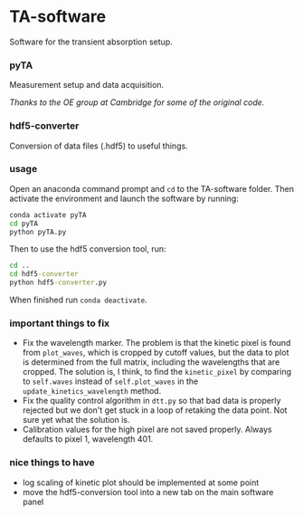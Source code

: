 # TA-software
Software for the transient absorption setup.

### pyTA ###
Measurement setup and data acquisition.

_Thanks to the OE group at Cambridge for some of the original code._

### hdf5-converter ###
Conversion of data files (.hdf5) to useful things.

### usage ###
Open an anaconda command prompt and `cd` to the TA-software folder. Then activate the environment and launch the software by running:
```bat
conda activate pyTA
cd pyTA
python pyTA.py
```
Then to use the hdf5 conversion tool, run:
```bat
cd ..
cd hdf5-converter
python hdf5-converter.py
```
When finished run `conda deactivate`.

### important things to fix ###

 - Fix the wavelength marker. The problem is that the kinetic pixel is found from `plot_waves`, which is cropped by cutoff values, but the data to plot is determined from the full matrix, including the wavelengths that are cropped. The solution is, I think, to find the `kinetic_pixel` by comparing to `self.waves` instead of `self.plot_waves` in the `update_kinetics_wavelength` method.
 - Fix the quality control algorithm in `dtt.py` so that bad data is properly rejected but we don't get stuck in a loop of retaking the data point. Not sure yet what the solution is.
 - Calibration values for the high pixel are not saved properly. Always defaults to pixel 1, wavelength 401.
 
### nice things to have ###
 - log scaling of kinetic plot should be implemented at some point
 - move the hdf5-conversion tool into a new tab on the main software panel
